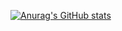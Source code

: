 [![Anurag's GitHub stats](https://github-readme-stats.vercel.app/api?username=Innokentie&show_icons=true&theme=dark&bg_color=30,e96443,904e95&text_color=ffffff&icon_color=56e427)](https://github.com/Innokentie/Innokentie/)
